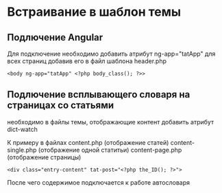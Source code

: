 

# Встраивание в шаблон темы
## Подлючение Angular 
Для подключение необходимо добавить атрибут ng-app="tatApp" 
для всех страниц добавив его в файл шаблона header.php
    
    <body ng-app="tatApp" <?php body_class(); ?>>


## Подлючение всплывающего словаря на страницах со статьями
необходимо в файлы темы, отображающие контент добавить атрибут dict-watch

К примеру в файлах
content.php (отображение статей) 
content-single.php (отображение одной статитьи)
content-page.php (отображение страницы)
 
    <div class="entry-content" tat-post="<?php the_ID(); ?>">

После чего содержимое подключается к работе автословаря

